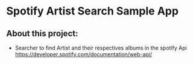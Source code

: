 # Spotify Artist Search Sample App

## About this project:

* Searcher to find Artist and their respectives albums in the spotify Api 
  https://developer.spotify.com/documentation/web-api/
